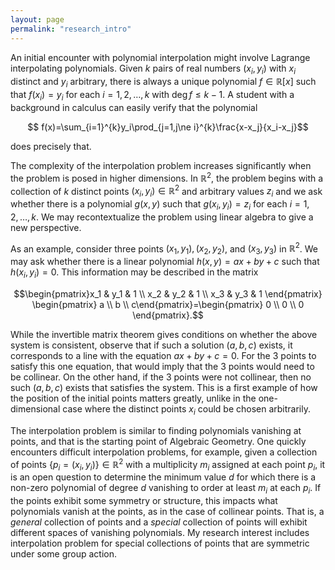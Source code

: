 ```yaml
---
layout: page
permalink: "research_intro"
---
```



An initial encounter with polynomial interpolation might involve Lagrange interpolating polynomials. Given $k$ pairs of real numbers $(x_i,y_i)$ with $x_i$ distinct and $y_i$ arbitrary, there is always a unique polynomial $f\in \mathbb{R}[x]$ such that $f(x_i)=y_i$ for each $i=1,2,\dots,k$ with $\deg{f}\le k-1$. A student with a background in calculus can easily verify that the polynomial

$$ f(x)=\sum_{i=1}^{k}y_i\prod_{j=1,j\ne i}^{k}\frac{x-x_j}{x_i-x_j}$$ 

does precisely that.

The complexity of the interpolation problem increases significantly when the problem is posed in higher dimensions. In $\mathbb{R}^2$, the problem begins with a collection of $k$ distinct points $(x_i,y_i)\in \mathbb{R}^2$ and arbitrary values $z_i$ and we ask whether there is a polynomial $g(x,y)$ such that $g(x_i,y_i)=z_i$ for each $i=1,2,\dots,k$. We may recontextualize the problem using linear algebra to give a new perspective.

As an example, consider three points $(x_1,y_1),(x_2,y_2)$, and $(x_3,y_3)$ in $\mathbb{R}^2$. We may ask whether there is a linear polynomial $h(x,y)=ax+by+c$ such that $h(x_i,y_i)=0$. This information may be described in the matrix 

$$\begin{pmatrix}x_1 & y_1 & 1  \\ x_2 & y_2 & 1  \\ x_3 & y_3 & 1 \end{pmatrix} \begin{pmatrix} a \\ b \\ c\end{pmatrix}=\begin{pmatrix} 0 \\ 0 \\ 0 \end{pmatrix}.$$

While the invertible matrix theorem gives conditions on whether the above system is consistent, observe that if such a solution $(a,b,c)$ exists, it corresponds to a line with the equation $ax+by+c=0$. For the $3$ points to satisfy this one equation, that would imply that the $3$ points would need to be collinear. On the other hand, if the $3$ points were not collinear, then no such $(a,b,c)$ exists that satisfies the system. This is a first example of how the position of the initial points matters greatly, unlike in the one-dimensional case where the distinct points $x_i$ could be chosen arbitrarily.


The interpolation problem is similar to finding polynomials vanishing at points, and that is the starting point of Algebraic Geometry. One quickly encounters difficult interpolation problems, for example, given a collection of points $\{p_i=(x_i,y_i)\}\in \mathbb{R}^2$ with a multiplicity $m_i$ assigned at each point $p_i$, it is an open question to determine the minimum value $d$ for which there is a non-zero polynomial of degree $d$ vanishing to order at least $m_i$ at each $p_i$. If the points exhibit some symmetry or structure, this impacts what polynomials vanish at the points, as in the case of collinear points. That is, a *general* collection of points and a *special* collection of points will exhibit different spaces of vanishing polynomials. My research interest includes interpolation problem for special collections of points that are symmetric under some group action. 